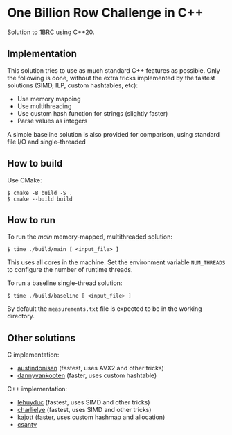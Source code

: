 # One Billion Row Challenge in C++

Solution to [1BRC](https://github.com/gunnarmorling/1brc) using C++20.

## Implementation

This solution tries to use as much standard C++ features as possible.
Only the following is done,
without the extra tricks implemented by the fastest solutions
(SIMD, ILP, custom hashtables, etc):

- Use memory mapping
- Use multithreading
- Use custom hash function for strings (slightly faster)
- Parse values as integers

A simple baseline solution is also provided for comparison,
using standard file I/O and single-threaded

## How to build

Use CMake:

``` console
$ cmake -B build -S .
$ cmake --build build
```

## How to run

To run the _main_ memory-mapped, multithreaded solution:

``` console
$ time ./build/main [ <input_file> ]
```

This uses all cores in the machine.
Set the environment variable `NUM_THREADS` to configure the number of runtime threads.

To run a baseline single-thread solution:

``` console
$ time ./build/baseline [ <input_file> ]
```

By default the `measurements.txt` file is expected to be in the working directory.

## Other solutions

C implementation:

- [austindonisan](https://github.com/gunnarmorling/1brc/discussions/710) (fastest, uses AVX2 and other tricks)
- [dannyvankooten](https://github.com/gunnarmorling/1brc/discussions/46) (faster, uses custom hashtable)

C++ implementation:

- [lehuyduc](https://github.com/gunnarmorling/1brc/discussions/138) (fastest, uses SIMD and other tricks)
- [charlielye](https://github.com/gunnarmorling/1brc/discussions/495) (fastest, uses SIMD and other tricks)
- [kajott](https://github.com/gunnarmorling/1brc/discussions/135) (faster, uses custom hashmap and allocation)
- [csantv](https://github.com/gunnarmorling/1brc/discussions/43)
